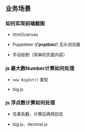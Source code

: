 ## 业务场景

### 如何实现前端截图

- html2canvas

- Puppeteer (**/ˈpʌpɪtɪər/**) 无头浏览器

- 手动绘制（简单的页面内容）

### js 最大数Number计算如何处理

- `new BigInt()` 类型

- big.js

### js 浮点数计算如何处理

- 先乘系数，计算后再除回去

- big.js、decimal.js
